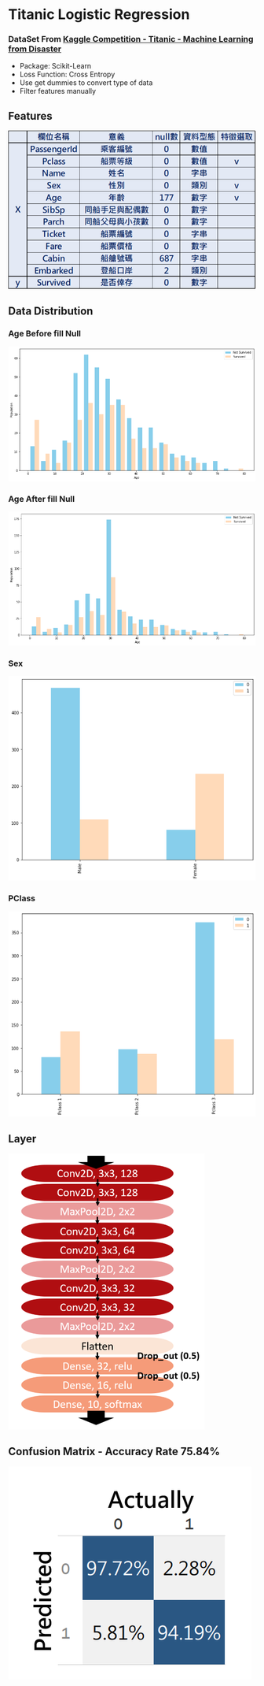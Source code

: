# Titanic Logistic Regression

### DataSet From [Kaggle Competition - Titanic - Machine Learning from Disaster](https://www.kaggle.com/competitions/titanic)

- Package: Scikit-Learn
- Loss Function: Cross Entropy
- Use get dummies to convert type of data
- Filter features manually

## Features

![image](https://github.com/yuhexiong/titanic-logistic-regression-python/blob/main/image/features.png)

## Data Distribution

### Age Before fill Null

![image](https://github.com/yuhexiong/titanic-logistic-regression-python/blob/main/image/age-survive-before.png)

### Age After fill Null

![image](https://github.com/yuhexiong/titanic-logistic-regression-python/blob/main/image/age-survive-after.png)

### Sex

![image](https://github.com/yuhexiong/titanic-logistic-regression-python/blob/main/image/sex-survive.png)

### PClass

![image](https://github.com/yuhexiong/titanic-logistic-regression-python/blob/main/image/pclass-survive.png)


## Layer

![image](https://github.com/yuhexiong/digit-recognition-CNN-python/blob/main/image/cnn_layers.png)

## Confusion Matrix - Accuracy Rate 75.84%

![image](https://github.com/yuhexiong/titanic-logistic-regression-python/blob/main/image/confusion_mtx.png)